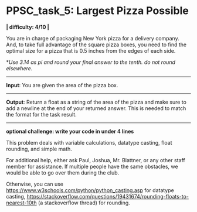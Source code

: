 # PPSC_task_5: Largest Pizza Possible
**| difficulty: 4/10 |**

You are in charge of packaging New York pizza for a delivery company. And, to take full advantage of the square pizza boxes, you need to find the optimal size for a pizza that is 0.5 inches from the edges of each side. 

**Use 3.14 as pi and round your final answer to the tenth. do not round elsewhere.*
__________________________________________________________________________________
**Input**:
You are given the area of the pizza box. 
__________________________________________________________________________________
**Output**:
Return a float as a string of the area of the pizza and make sure to add a newline at the end of your returned answer. This is needed to match the format for the task result.
__________________________________________________________________________________
**optional challenge: write your code in under 4 lines**

This problem deals with variable calculations, datatype casting, float rounding, and simple math. 

For additional help, either ask Paul, Joshua, Mr. Blattner, or any other staff member for assistance. If multiple people have the same obstacles, we would be able to go over them during the club. 

Otherwise, you can use https://www.w3schools.com/python/python_casting.asp for datatype casting, https://stackoverflow.com/questions/19431674/rounding-floats-to-nearest-10th (a stackoverflow thread) for rounding.
